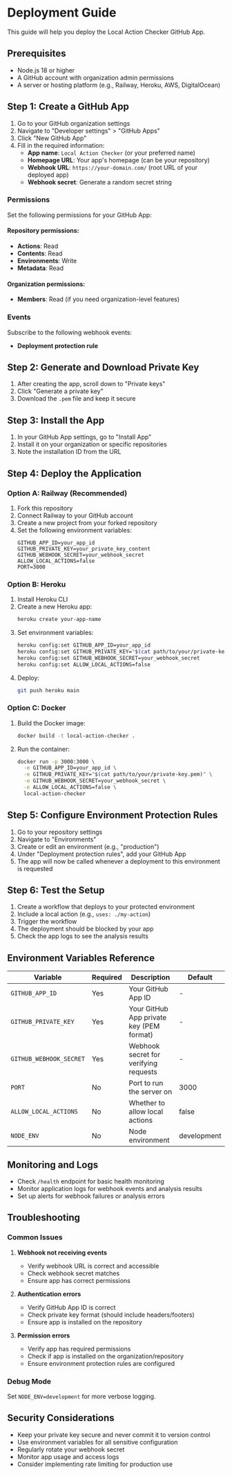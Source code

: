 # Deployment Guide

This guide will help you deploy the Local Action Checker GitHub App.

## Prerequisites

- Node.js 18 or higher
- A GitHub account with organization admin permissions
- A server or hosting platform (e.g., Railway, Heroku, AWS, DigitalOcean)

## Step 1: Create a GitHub App

1. Go to your GitHub organization settings
2. Navigate to "Developer settings" > "GitHub Apps"
3. Click "New GitHub App"
4. Fill in the required information:
   - **App name**: `Local Action Checker` (or your preferred name)
   - **Homepage URL**: Your app's homepage (can be your repository)
   - **Webhook URL**: `https://your-domain.com/` (root URL of your deployed app)
   - **Webhook secret**: Generate a random secret string

### Permissions

Set the following permissions for your GitHub App:

#### Repository permissions:
- **Actions**: Read
- **Contents**: Read
- **Environments**: Write
- **Metadata**: Read

#### Organization permissions:
- **Members**: Read (if you need organization-level features)

### Events

Subscribe to the following webhook events:
- **Deployment protection rule**

## Step 2: Generate and Download Private Key

1. After creating the app, scroll down to "Private keys"
2. Click "Generate a private key"
3. Download the `.pem` file and keep it secure

## Step 3: Install the App

1. In your GitHub App settings, go to "Install App"
2. Install it on your organization or specific repositories
3. Note the installation ID from the URL

## Step 4: Deploy the Application

### Option A: Railway (Recommended)

1. Fork this repository
2. Connect Railway to your GitHub account
3. Create a new project from your forked repository
4. Set the following environment variables:
   ```
   GITHUB_APP_ID=your_app_id
   GITHUB_PRIVATE_KEY=your_private_key_content
   GITHUB_WEBHOOK_SECRET=your_webhook_secret
   ALLOW_LOCAL_ACTIONS=false
   PORT=3000
   ```

### Option B: Heroku

1. Install Heroku CLI
2. Create a new Heroku app:
   ```bash
   heroku create your-app-name
   ```
3. Set environment variables:
   ```bash
   heroku config:set GITHUB_APP_ID=your_app_id
   heroku config:set GITHUB_PRIVATE_KEY="$(cat path/to/your/private-key.pem)"
   heroku config:set GITHUB_WEBHOOK_SECRET=your_webhook_secret
   heroku config:set ALLOW_LOCAL_ACTIONS=false
   ```
4. Deploy:
   ```bash
   git push heroku main
   ```

### Option C: Docker

1. Build the Docker image:
   ```bash
   docker build -t local-action-checker .
   ```
2. Run the container:
   ```bash
   docker run -p 3000:3000 \
     -e GITHUB_APP_ID=your_app_id \
     -e GITHUB_PRIVATE_KEY="$(cat path/to/your/private-key.pem)" \
     -e GITHUB_WEBHOOK_SECRET=your_webhook_secret \
     -e ALLOW_LOCAL_ACTIONS=false \
     local-action-checker
   ```

## Step 5: Configure Environment Protection Rules

1. Go to your repository settings
2. Navigate to "Environments"
3. Create or edit an environment (e.g., "production")
4. Under "Deployment protection rules", add your GitHub App
5. The app will now be called whenever a deployment to this environment is requested

## Step 6: Test the Setup

1. Create a workflow that deploys to your protected environment
2. Include a local action (e.g., `uses: ./my-action`)
3. Trigger the workflow
4. The deployment should be blocked by your app
5. Check the app logs to see the analysis results

## Environment Variables Reference

| Variable | Required | Description | Default |
|----------|----------|-------------|---------|
| `GITHUB_APP_ID` | Yes | Your GitHub App ID | - |
| `GITHUB_PRIVATE_KEY` | Yes | Your GitHub App private key (PEM format) | - |
| `GITHUB_WEBHOOK_SECRET` | Yes | Webhook secret for verifying requests | - |
| `PORT` | No | Port to run the server on | 3000 |
| `ALLOW_LOCAL_ACTIONS` | No | Whether to allow local actions | false |
| `NODE_ENV` | No | Node environment | development |

## Monitoring and Logs

- Check `/health` endpoint for basic health monitoring
- Monitor application logs for webhook events and analysis results
- Set up alerts for webhook failures or analysis errors

## Troubleshooting

### Common Issues

1. **Webhook not receiving events**
   - Verify webhook URL is correct and accessible
   - Check webhook secret matches
   - Ensure app has correct permissions

2. **Authentication errors**
   - Verify GitHub App ID is correct
   - Check private key format (should include headers/footers)
   - Ensure app is installed on the repository

3. **Permission errors**
   - Verify app has required permissions
   - Check if app is installed on the organization/repository
   - Ensure environment protection rules are configured

### Debug Mode

Set `NODE_ENV=development` for more verbose logging.

## Security Considerations

- Keep your private key secure and never commit it to version control
- Use environment variables for all sensitive configuration
- Regularly rotate your webhook secret
- Monitor app usage and access logs
- Consider implementing rate limiting for production use
